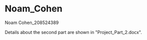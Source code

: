 # Noam_Cohen
Noam Cohen_208524389

Details about the second part are shown in "Project_Part_2.docx".